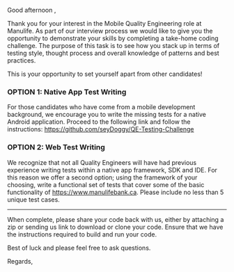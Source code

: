 Good afternoon <CANDIDATE NAME HERE>,

Thank you for your interest in the Mobile Quality Engineering role at Manulife. As part of our interview process we would like to give you the opportunity to demonstrate your skills by completing a take-home coding challenge. The purpose of this task is to see how you stack up in terms of testing style, thought process and overall knowledge of patterns and best practices.   

This is your opportunity to set yourself apart from other candidates!   

### OPTION 1: Native App Test Writing

For those candidates who have come from a mobile development background, we encourage you to write the missing tests for a native Android application. Proceed to the following link and follow the instructions: <https://github.com/seyDoggy/QE-Testing-Challenge>    

### OPTION 2: Web Test Writing

We recognize that not all Quality Engineers will have had previous experience writing tests within a native app framework, SDK and IDE. For this reason we offer a second option; using the framework of your choosing, write a functional set of tests that cover some of the basic functionality of <https://www.manulifebank.ca>. Please include no less than 5 unique test cases.   

----

When complete, please share your code back with us, either by attaching a zip or sending us link to download or clone your code. Ensure that we have the instructions required to build and run your code.   

Best of luck and please feel free to ask questions.   

Regards, <YOUR NAME HERE>
